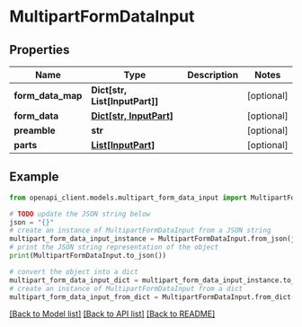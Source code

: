 # MultipartFormDataInput


## Properties

Name | Type | Description | Notes
------------ | ------------- | ------------- | -------------
**form_data_map** | **Dict[str, List[InputPart]]** |  | [optional] 
**form_data** | [**Dict[str, InputPart]**](InputPart.md) |  | [optional] 
**preamble** | **str** |  | [optional] 
**parts** | [**List[InputPart]**](InputPart.md) |  | [optional] 

## Example

```python
from openapi_client.models.multipart_form_data_input import MultipartFormDataInput

# TODO update the JSON string below
json = "{}"
# create an instance of MultipartFormDataInput from a JSON string
multipart_form_data_input_instance = MultipartFormDataInput.from_json(json)
# print the JSON string representation of the object
print(MultipartFormDataInput.to_json())

# convert the object into a dict
multipart_form_data_input_dict = multipart_form_data_input_instance.to_dict()
# create an instance of MultipartFormDataInput from a dict
multipart_form_data_input_from_dict = MultipartFormDataInput.from_dict(multipart_form_data_input_dict)
```
[[Back to Model list]](../README.md#documentation-for-models) [[Back to API list]](../README.md#documentation-for-api-endpoints) [[Back to README]](../README.md)


